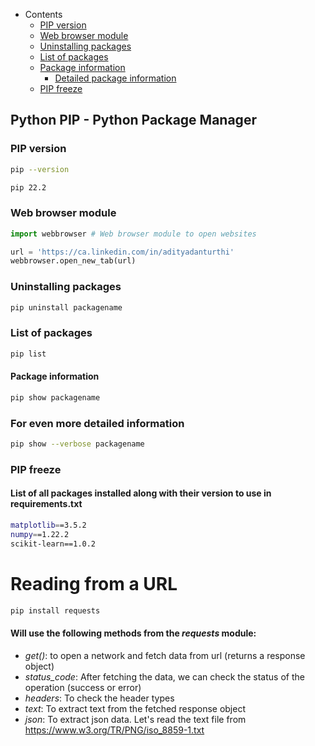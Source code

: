 - Contents
    - [PIP version](#pip-version)
    - [Web browser module](#web-browser-module)
    - [Uninstalling packages](#uninstalling-packages)
    - [List of packages](#list-of-packages)
    - [Package information](#package-information)
        - [Detailed package information](#for-even-more-detailed-information)
    - [PIP freeze](#pip-freeze)    



## Python PIP - Python Package Manager

### PIP version

```sh
pip --version
```

```sh
pip 22.2
```

### Web browser module

```py
import webbrowser # Web browser module to open websites

url = 'https://ca.linkedin.com/in/adityadanturthi'
webbrowser.open_new_tab(url)
```

### Uninstalling packages

```sh
pip uninstall packagename
```
### List of packages

```sh
pip list
```
#### Package information

```sh
pip show packagename
```

### For even more detailed information

```sh
pip show --verbose packagename
```

### PIP freeze
#### List of all packages installed along with their version to use in requirements.txt

```sh
matplotlib==3.5.2
numpy==1.22.2
scikit-learn==1.0.2
```

# Reading from a URL

```sh
pip install requests
```

#### Will use the following methods from the *requests* module:
- _get()_: to open a network and fetch data from url (returns a response object)
- _status_code_: After fetching the data, we can check the status of the operation (success or error)
- _headers_: To check the header types
- _text_: To extract text from the fetched response object
- _json_: To extract json data. Let's read the text file from  https://www.w3.org/TR/PNG/iso_8859-1.txt

